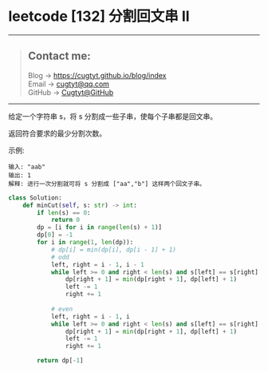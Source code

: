 # leetcode [132] 分割回文串 II

---
> ## Contact me:
> Blog -> <https://cugtyt.github.io/blog/index>  
> Email -> <cugtyt@qq.com>  
> GitHub -> [Cugtyt@GitHub](https://github.com/Cugtyt)

---

给定一个字符串 s，将 s 分割成一些子串，使每个子串都是回文串。

返回符合要求的最少分割次数。

示例:
```
输入: "aab"
输出: 1
解释: 进行一次分割就可将 s 分割成 ["aa","b"] 这样两个回文子串。
```

``` python
class Solution:
    def minCut(self, s: str) -> int:
        if len(s) == 0:
            return 0
        dp = [i for i in range(len(s) + 1)]
        dp[0] = -1
        for i in range(1, len(dp)):
            # dp[i] = min(dp[i], dp[i - 1] + 1)
            # odd
            left, right = i - 1, i - 1
            while left >= 0 and right < len(s) and s[left] == s[right]:
                dp[right + 1] = min(dp[right + 1], dp[left] + 1)
                left -= 1
                right += 1
            
            # even
            left, right = i - 1, i
            while left >= 0 and right < len(s) and s[left] == s[right]:
                dp[right + 1] = min(dp[right + 1], dp[left] + 1)
                left -= 1
                right += 1

        return dp[-1]
```
